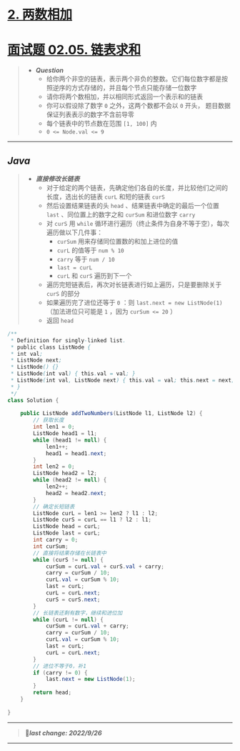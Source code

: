 # [2. 两数相加](https://leetcode.cn/problems/add-two-numbers/)
# [面试题 02.05. 链表求和](https://leetcode.cn/problems/sum-lists-lcci/)

> - ***Question***
>   - 给你两个非空的链表，表示两个非负的整数。它们每位数字都是按照逆序的方式存储的，并且每个节点只能存储一位数字
>   - 请你将两个数相加，并以相同形式返回一个表示和的链表
>   - 你可以假设除了数字 `0` 之外，这两个数都不会以 `0` 开头， 题目数据保证列表表示的数字不含前导零
>   - 每个链表中的节点数在范围 `[1, 100]` 内
>   - `0 <= Node.val <= 9`

---

## *Java*

> - ***直接修改长链表***
>   - 对于给定的两个链表，先确定他们各自的长度，并比较他们之间的长度，选出长的链表 `curL` 和短的链表 `curS`
>   - 然后设置结果链表的头 `head` 、结果链表中确定的最后一个位置 `last` 、同位置上的数字之和 `curSum` 和进位数字 `carry`
>   - 对 `curS` 用 `while` 循环进行遍历（终止条件为自身不等于空），每次遍历做以下几件事：
>     - `curSum` 用来存储同位置数的和加上进位的值
>     - `curL` 的值等于 `num % 10`
>     - `carry` 等于 `num / 10`
>     - `last = curL`
>     - `curL` 和 `curS` 遍历到下一个
>   - 遍历完短链表后，再次对长链表进行如上遍历，只是要删除关于 `curS` 的部分
>   - 如果遍历完了进位还等于 `0` ：则 `last.next = new ListNode(1)` （加法进位只可能是 `1` ，因为 `curSum <= 20` ）
>   - 返回 `head` 

```Java
/**
 * Definition for singly-linked list.
 * public class ListNode {
 * int val;
 * ListNode next;
 * ListNode() {}
 * ListNode(int val) { this.val = val; }
 * ListNode(int val, ListNode next) { this.val = val; this.next = next; }
 * }
 */
class Solution {
    
    public ListNode addTwoNumbers(ListNode l1, ListNode l2) {
        // 获取长度
        int len1 = 0;
        ListNode head1 = l1;
        while (head1 != null) {
            len1++;
            head1 = head1.next;
        }
        int len2 = 0;
        ListNode head2 = l2;
        while (head2 != null) {
            len2++;
            head2 = head2.next;
        }
        // 确定长短链表
        ListNode curL = len1 >= len2 ? l1 : l2;
        ListNode curS = curL == l1 ? l2 : l1;
        ListNode head = curL;
        ListNode last = curL;
        int carry = 0;
        int curSum;
        // 直接将结果存储在长链表中
        while (curS != null) {
            curSum = curL.val + curS.val + carry;
            carry = curSum / 10;
            curL.val = curSum % 10;
            last = curL;
            curL = curL.next;
            curS = curS.next;
        }
        // 长链表还剩有数字，继续和进位加
        while (curL != null) {
            curSum = curL.val + carry;
            carry = curSum / 10;
            curL.val = curSum % 10;
            last = curL;
            curL = curL.next;
        }
        // 进位不等于0，补1
        if (carry != 0) {
            last.next = new ListNode(1);
        }
        return head;
    }
    
}
```

---

> 🚩***last change: 2022/9/26***

---
